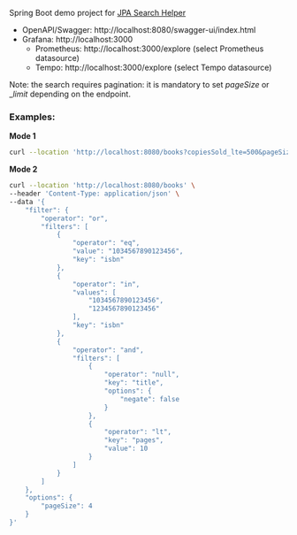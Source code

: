 Spring Boot demo project for [JPA Search Helper](https://github.com/biagioT/jpa-search-helper/tree/main)

- OpenAPI/Swagger: http://localhost:8080/swagger-ui/index.html
- Grafana: http://localhost:3000
  - Prometheus: http://localhost:3000/explore (select Prometheus datasource)
  - Tempo: http://localhost:3000/explore (select Tempo datasource)

Note: the search requires pagination: it is mandatory to set _pageSize_ or __limit_ depending on the endpoint.

### Examples:

**Mode 1**

```bash
curl --location 'http://localhost:8080/books?copiesSold_lte=500&pageSize=10'
```

**Mode 2**
```bash
curl --location 'http://localhost:8080/books' \
--header 'Content-Type: application/json' \
--data '{
    "filter": {
        "operator": "or",
        "filters": [
            {
                "operator": "eq",
                "value": "1034567890123456",
                "key": "isbn"
            },
            {
                "operator": "in",
                "values": [
                    "1034567890123456",
                    "1234567890123456"
                ],
                "key": "isbn"
            },
            {
                "operator": "and",
                "filters": [
                    {
                        "operator": "null",
                        "key": "title",
                        "options": {
                            "negate": false
                        }
                    },
                    {
                        "operator": "lt",
                        "key": "pages",
                        "value": 10
                    }
                ]
            }
        ]
    },
    "options": {
        "pageSize": 4
    }
}'
```
